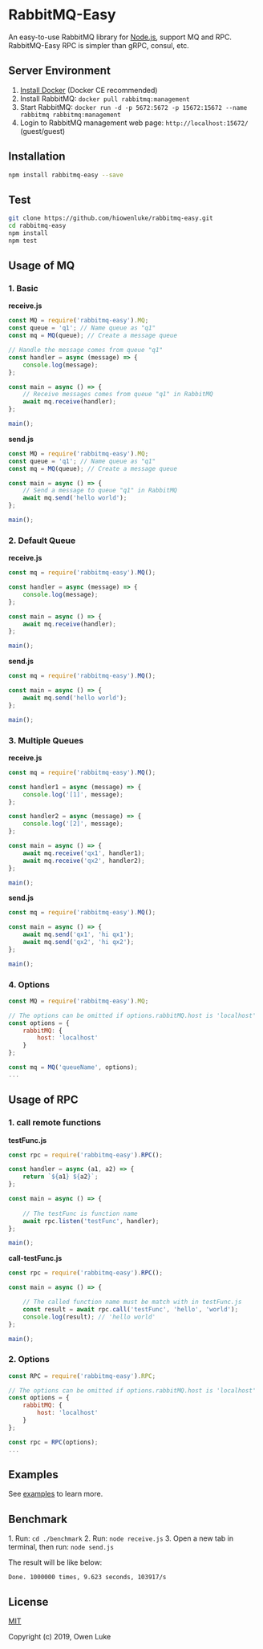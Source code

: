 
# RabbitMQ-Easy

An easy-to-use RabbitMQ library for [Node.js](https://nodejs.org), support MQ and RPC. RabbitMQ-Easy RPC is simpler than gRPC, consul, etc.

## Server Environment

1. [Install Docker](https://docs.docker.com/v17.09/engine/installation/#supported-platforms) (Docker CE recommended)
2. Install RabbitMQ: `docker pull rabbitmq:management`
3. Start RabbitMQ: `docker run -d -p 5672:5672 -p 15672:15672 --name rabbitmq rabbitmq:management`
4. Login to RabbitMQ management web page: `http://localhost:15672/` (guest/guest)

## Installation

```bash
npm install rabbitmq-easy --save
```

## Test

```sh
git clone https://github.com/hiowenluke/rabbitmq-easy.git
cd rabbitmq-easy
npm install
npm test
```

## Usage of MQ

### 1. Basic

**receive.js**

```js
const MQ = require('rabbitmq-easy').MQ;
const queue = 'q1'; // Name queue as "q1"
const mq = MQ(queue); // Create a message queue

// Handle the message comes from queue "q1"
const handler = async (message) => {
    console.log(message);
};

const main = async () => {
    // Receive messages comes from queue "q1" in RabbitMQ
    await mq.receive(handler);
};

main();
```

**send.js**

```js
const MQ = require('rabbitmq-easy').MQ;
const queue = 'q1'; // Name queue as "q1"
const mq = MQ(queue); // Create a message queue

const main = async () => {
    // Send a message to queue "q1" in RabbitMQ
    await mq.send('hello world');
};

main();
```

### 2. Default Queue

**receive.js**

```js
const mq = require('rabbitmq-easy').MQ();

const handler = async (message) => {
    console.log(message);
};

const main = async () => {
    await mq.receive(handler);
};

main();
```

**send.js**

```js
const mq = require('rabbitmq-easy').MQ();

const main = async () => {
    await mq.send('hello world');
};

main();
```

### 3. Multiple Queues

**receive.js**

```js
const mq = require('rabbitmq-easy').MQ();

const handler1 = async (message) => {
    console.log('[1]', message);
};

const handler2 = async (message) => {
    console.log('[2]', message);
};

const main = async () => {
    await mq.receive('qx1', handler1);
    await mq.receive('qx2', handler2);
};

main();
```

**send.js**

```js
const mq = require('rabbitmq-easy').MQ();

const main = async () => {
    await mq.send('qx1', 'hi qx1');
    await mq.send('qx2', 'hi qx2');
};

main();
```

### 4. Options

```js
const MQ = require('rabbitmq-easy').MQ;

// The options can be omitted if options.rabbitMQ.host is 'localhost'
const options = {
    rabbitMQ: {
        host: 'localhost' 
    }
};

const mq = MQ('queueName', options);
...
```

## Usage of RPC

### 1. call remote functions

**testFunc.js**

```js
const rpc = require('rabbitmq-easy').RPC();

const handler = async (a1, a2) => {
    return `${a1} ${a2}`;
};

const main = async () => {
    
    // The testFunc is function name
    await rpc.listen('testFunc', handler);
};

main();
```

**call-testFunc.js**

```js
const rpc = require('rabbitmq-easy').RPC();

const main = async () => {    

    // The called function name must be match with in testFunc.js
    const result = await rpc.call('testFunc', 'hello', 'world');
    console.log(result); // 'hello world'
};

main();
```

### 2. Options

```js
const RPC = require('rabbitmq-easy').RPC;

// The options can be omitted if options.rabbitMQ.host is 'localhost'
const options = {
    rabbitMQ: {
        host: 'localhost' 
    }
};

const rpc = RPC(options);
...
```


## Examples

See [examples](./examples) to learn more.

## Benchmark

1\. Run: `cd ./benchmark`
2\. Run: `node receive.js`
3\. Open a new tab in terminal, then run: `node send.js`

The result will be like below:
```
Done. 1000000 times, 9.623 seconds, 103917/s
```

## License

[MIT](LICENSE)

Copyright (c) 2019, Owen Luke
